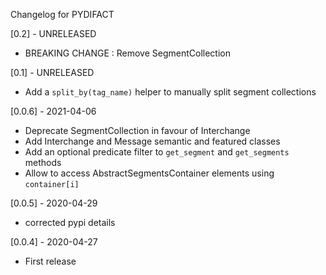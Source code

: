 Changelog for PYDIFACT


[0.2] - UNRELEASED
- BREAKING CHANGE : Remove SegmentCollection

[0.1] - UNRELEASED
- Add a `split_by(tag_name)` helper to manually split segment collections

[0.0.6] - 2021-04-06
- Deprecate SegmentCollection in favour of Interchange
- Add Interchange and Message semantic and featured classes
- Add an optional predicate filter to `get_segment` and `get_segments` methods
- Allow to access AbstractSegmentsContainer elements using `container[i]`

[0.0.5] - 2020-04-29
- corrected pypi details

[0.0.4] - 2020-04-27
- First release
